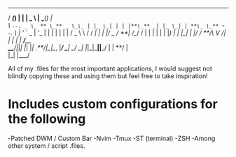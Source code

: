 ---

/ **_(_) | | | _ \ | _**(_) |  
\ `--. _ \_ ** \_** _ \_\_ | |_ \_| | | |**\_** _| |_ \_| | **\_ \_**
`--. \ | '_ ` _ \| '_ \| | | | | | | / _ \ \ / / _| | | |/ \_ \/ **|
/\__/ / | | | | | | |_) | | |\_| | |/ / **/\ V /| | | | | **/\_\_ \
\_\_**/|_|_| |_| |_| .**/|\_|\__, |_**/ \_**| \_/ \_| |_|_|\_**||**\_/
| | **/ |  
 |\_| |\_\_\_/

All of my .files for the most important applications, I would suggest not blindly copying these and using them but feel free to take inspiration!

# Includes custom configurations for the following

-Patched DWM / Custom Bar
-Nvim
-Tmux
-ST (terminal)
-ZSH
-Among other system / script .files.
